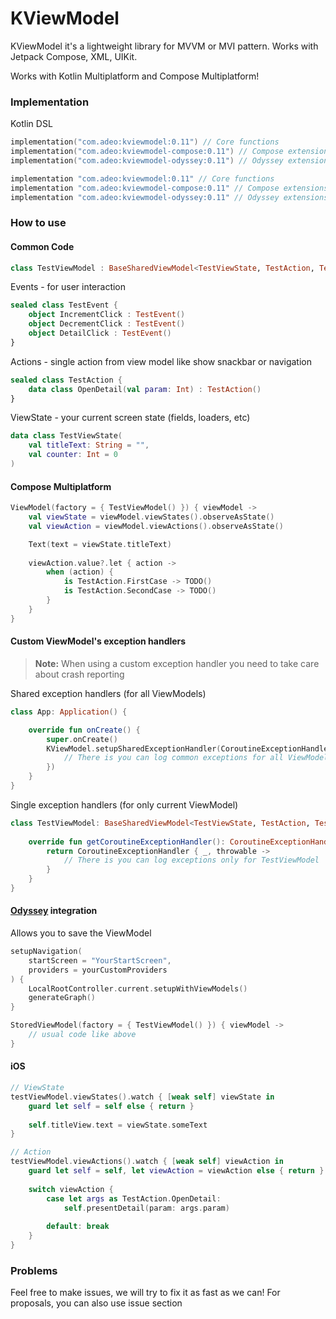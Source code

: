 # KViewModel

KViewModel it's a lightweight library for MVVM or MVI pattern. Works with Jetpack Compose, XML, UIKit.

Works with Kotlin Multiplatform and Compose Multiplatform!

### Implementation

Kotlin DSL

```kotlin
implementation("com.adeo:kviewmodel:0.11") // Core functions
implementation("com.adeo:kviewmodel-compose:0.11") // Compose extensions
implementation("com.adeo:kviewmodel-odyssey:0.11") // Odyssey extensions
```

```groovy
implementation "com.adeo:kviewmodel:0.11" // Core functions
implementation "com.adeo:kviewmodel-compose:0.11" // Compose extensions
implementation "com.adeo:kviewmodel-odyssey:0.11" // Odyssey extensions
```

### How to use

#### Common Code

```kotlin
class TestViewModel : BaseSharedViewModel<TestViewState, TestAction, TestEvent>(initialState = TestViewState())
```

Events - for user interaction

```kotlin
sealed class TestEvent {
    object IncrementClick : TestEvent()
    object DecrementClick : TestEvent()
    object DetailClick : TestEvent()
}
```

Actions - single action from view model like show snackbar or navigation

```kotlin
sealed class TestAction {
    data class OpenDetail(val param: Int) : TestAction()
}
```

ViewState - your current screen state (fields, loaders, etc)

```kotlin
data class TestViewState(
    val titleText: String = "",
    val counter: Int = 0
)
```

#### Compose Multiplatform

```kotlin
ViewModel(factory = { TestViewModel() }) { viewModel ->
    val viewState = viewModel.viewStates().observeAsState()
    val viewAction = viewModel.viewActions().observeAsState()

    Text(text = viewState.titleText)
    
    viewAction.value?.let { action -> 
        when (action) {
            is TestAction.FirstCase -> TODO()
            is TestAction.SecondCase -> TODO()
        }
    }
}
```

#### Custom ViewModel's exception handlers 

> **Note:** When using a custom exception handler you need to take care about crash reporting

Shared exception handlers (for all ViewModels)

```kotlin
class App: Application() {

    override fun onCreate() {
        super.onCreate()
        KViewModel.setupSharedExceptionHandler(CoroutineExceptionHandler { _, throwable ->
            // There is you can log common exceptions for all ViewModels
        })
    }
}
```

Single exception handlers (for only current ViewModel)

```kotlin
class TestViewModel: BaseSharedViewModel<TestViewState, TestAction, TestEvent>(initialState = TestViewState()) {
    
    override fun getCoroutineExceptionHandler(): CoroutineExceptionHandler {
        return CoroutineExceptionHandler { _, throwable ->
            // There is you can log exceptions only for TestViewModel
        }
    }
}
```

#### [Odyssey](https://github.com/AlexGladkov/Odyssey) integration
Allows you to save the ViewModel
```kotlin
setupNavigation(
    startScreen = "YourStartScreen",
    providers = yourCustomProviders
) {
    LocalRootController.current.setupWithViewModels()
    generateGraph()
}
```

```kotlin
StoredViewModel(factory = { TestViewModel() }) { viewModel ->
    // usual code like above
}
```

#### iOS

```swift
// ViewState
testViewModel.viewStates().watch { [weak self] viewState in
    guard let self = self else { return }
    
    self.titleView.text = viewState.someText 
}

// Action
testViewModel.viewActions().watch { [weak self] viewAction in
    guard let self = self, let viewAction = viewAction else { return }
    
    switch viewAction {
        case let args as TestAction.OpenDetail:
            self.presentDetail(param: args.param)
                    
        default: break 
    }
}
```

### Problems

Feel free to make issues, we will try to fix it as fast as we can! For proposals, you can also use issue section 
